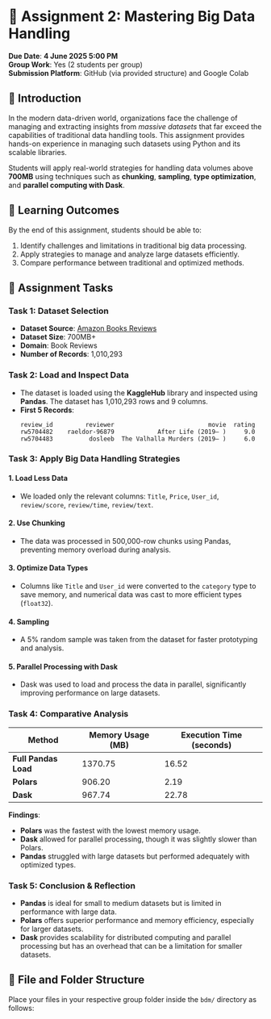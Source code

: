 # 📘 Assignment 2: Mastering Big Data Handling

**Due Date**: **4 June 2025 5:00 PM**  
**Group Work**: Yes (2 students per group)  
**Submission Platform**: GitHub (via provided structure) and Google Colab

## 📌 Introduction

In the modern data-driven world, organizations face the challenge of managing and extracting insights from *massive datasets* that far exceed the capabilities of traditional data handling tools. This assignment provides hands-on experience in managing such datasets using Python and its scalable libraries.

Students will apply real-world strategies for handling data volumes above **700MB** using techniques such as **chunking**, **sampling**, **type optimization**, and **parallel computing with Dask**.

## 🎯 Learning Outcomes

By the end of this assignment, students should be able to:

1. Identify challenges and limitations in traditional big data processing.
2. Apply strategies to manage and analyze large datasets efficiently.
3. Compare performance between traditional and optimized methods.

## 📝 Assignment Tasks

### Task 1: Dataset Selection

- **Dataset Source**: [Amazon Books Reviews](https://www.kaggle.com/datasets/mohamedbakhet/amazon-books-reviews?select=Books_rating.csv)
- **Dataset Size**: 700MB+
- **Domain**: Book Reviews
- **Number of Records**: 1,010,293

### Task 2: Load and Inspect Data

- The dataset is loaded using the **KaggleHub** library and inspected using **Pandas**. The dataset has 1,010,293 rows and 9 columns. 
- **First 5 Records**:  
    ```plaintext
    review_id         reviewer                          movie  rating  
    rw5704482    raeldor-96879            After Life (2019– )     9.0   
    rw5704483          dosleeb  The Valhalla Murders (2019– )     6.0   
    ```

### Task 3: Apply Big Data Handling Strategies

#### 1. **Load Less Data**
- We loaded only the relevant columns: `Title`, `Price`, `User_id`, `review/score`, `review/time`, `review/text`.
  
#### 2. **Use Chunking**
- The data was processed in 500,000-row chunks using Pandas, preventing memory overload during analysis.

#### 3. **Optimize Data Types**
- Columns like `Title` and `User_id` were converted to the `category` type to save memory, and numerical data was cast to more efficient types (`float32`).

#### 4. **Sampling**
- A 5% random sample was taken from the dataset for faster prototyping and analysis.

#### 5. **Parallel Processing with Dask**
- Dask was used to load and process the data in parallel, significantly improving performance on large datasets.

### Task 4: Comparative Analysis

| Method                     | Memory Usage (MB) | Execution Time (seconds) |
|----------------------------|-------------------|--------------------------|
| **Full Pandas Load**        | 1370.75           | 16.52                    |
| **Polars**                  | 906.20            | 2.19                     |
| **Dask**                    | 967.74            | 22.78                    |

**Findings**:
- **Polars** was the fastest with the lowest memory usage.
- **Dask** allowed for parallel processing, though it was slightly slower than Polars.
- **Pandas** struggled with large datasets but performed adequately with optimized types.

### Task 5: Conclusion & Reflection

- **Pandas** is ideal for small to medium datasets but is limited in performance with large data.
- **Polars** offers superior performance and memory efficiency, especially for larger datasets.
- **Dask** provides scalability for distributed computing and parallel processing but has an overhead that can be a limitation for smaller datasets.

## 📁 File and Folder Structure

Place your files in your respective group folder inside the `bdm/` directory as follows:

